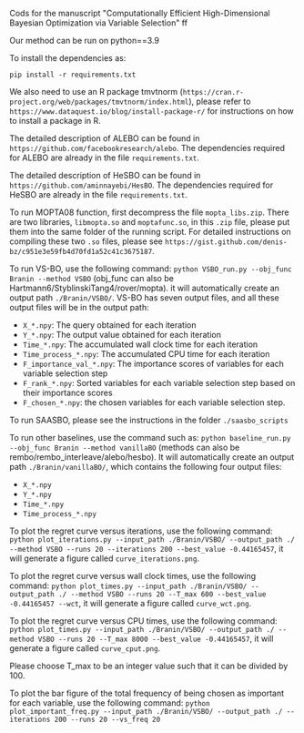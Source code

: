 Cods for the manuscript "Computationally Efficient High-Dimensional Bayesian Optimization via Variable Selection" ff

Our method can be run on python==3.9

To install the dependencies as:

`pip install -r requirements.txt`

We also need to use an R package tmvtnorm (`https://cran.r-project.org/web/packages/tmvtnorm/index.html`), please refer to `https://www.dataquest.io/blog/install-package-r/` for instructions on how to install a package in R. 

The detailed description of ALEBO can be found in `https://github.com/facebookresearch/alebo`. The dependencies required for ALEBO are already in the file `requirements.txt`. 

The detailed description of HeSBO can be found in `https://github.com/aminnayebi/HesBO`. The dependencies required for HeSBO are already in the file `requirements.txt`. 


To run MOPTA08 function, first decompress the file `mopta_libs.zip`. There are two libraries, `libmopta.so` and `moptafunc.so`, in this `.zip` file, please put them into the same folder of the running script. For detailed instructions on compiling these two `.so` files, please see `https://gist.github.com/denis-bz/c951e3e59fb4d70fd1a52c41c3675187`.

To run VS-BO, use the following command: `python VSBO_run.py --obj_func Branin --method VSBO` (obj_func can also be Hartmann6/StyblinskiTang4/rover/mopta). it will automatically create an output path `./Branin/VSBO/`. VS-BO has seven output files, and all these output files will be in the output path:

* `X_*.npy`: The query obtained for each iteration
* `Y_*.npy`: The output value obtained for each iteration
* `Time_*.npy`: The accumulated wall clock time for each iteration
* `Time_process_*.npy`: The accumulated CPU time for each iteration
* `F_importance_val_*.npy`: The importance scores of variables for each variable selection step
* `F_rank_*.npy`: Sorted variables for each variable selection step based on their importance scores
* `F_chosen_*.npy`: the chosen variables for each variable selection step. 

To run SAASBO, please see the instructions in the folder `./saasbo_scripts`

To run other baselines, use the command such as: `python baseline_run.py --obj_func Branin --method vanillaBO` (methods can also be rembo/rembo_interleave/alebo/hesbo). It will automatically create an output path `./Branin/vanillaBO/`, which contains the following four output files:

* `X_*.npy`
* `Y_*.npy`
* `Time_*.npy`
* `Time_process_*.npy`

To plot the regret curve versus iterations, use the following command: `python plot_iterations.py --input_path ./Branin/VSBO/ --output_path ./ --method VSBO --runs 20 --iterations 200 --best_value -0.44165457`, it will generate a figure called `curve_iterations.png`. 

To plot the regret curve versus wall clock times, use the following command: `python plot_times.py --input_path ./Branin/VSBO/ --output_path ./ --method VSBO --runs 20 --T_max 600 --best_value -0.44165457 --wct`, it will generate a figure called `curve_wct.png`. 

To plot the regret curve versus CPU times, use the following command: `python plot_times.py --input_path ./Branin/VSBO/ --output_path ./ --method VSBO --runs 20 --T_max 8000 --best_value -0.44165457`, it will generate a figure called `curve_cput.png`. 

Please choose T_max to be an integer value such that it can be divided by 100. 

To plot the bar figure of the total frequency of being chosen as important for each variable, use the following command: `python plot_important_freq.py --input_path ./Branin/VSBO/ --output_path ./ --iterations 200 --runs 20 --vs_freq 20`
